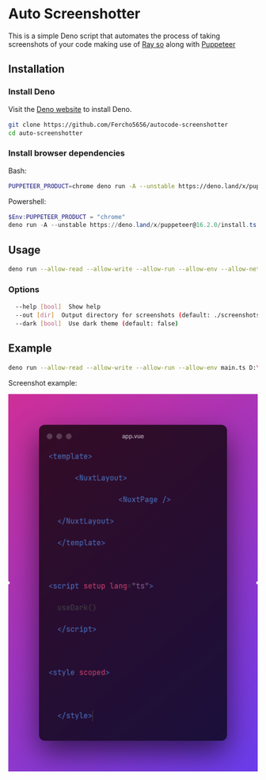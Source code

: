 # Auto Screenshotter
This is a simple Deno script that automates the process of taking screenshots of your code making use of [Ray so](https://ray.so) along with [Puppeteer](https://pptr.dev/)

## Installation
### Install Deno
Visit the [Deno website](https://deno.land/) to install Deno.
```bash
git clone https://github.com/Fercho5656/autocode-screenshotter
cd auto-screenshotter
```

### Install browser dependencies
Bash:
```bash
PUPPETEER_PRODUCT=chrome deno run -A --unstable https://deno.land/x/puppeteer@16.2.0/install.ts
```
Powershell:
```powershell
$Env:PUPPETEER_PRODUCT = "chrome"
deno run -A --unstable https://deno.land/x/puppeteer@16.2.0/install.ts
```

## Usage
```bash
deno run --allow-read --allow-write --allow-run --allow-env --allow-net main.ts [dir] [options]
```

### Options
```bash
  --help [bool]  Show help
  --out [dir]  Output directory for screenshots (default: ./screenshots)
  --dark [bool]  Use dark theme (default: false)
```

## Example
```bash
deno run --allow-read --allow-write --allow-run --allow-env main.ts D:\Route\To\Your\Code --dark
```

Screenshot example:

![Vue code screenshot example](./example.png)
